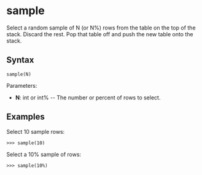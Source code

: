 # sample

Select a random sample of N (or N%) rows from the table on the top of the stack. Discard the rest.
Pop that table off and push the new table onto the stack.

## Syntax

`sample(N)`

Parameters:

- **N**: int or int% -- The number or percent of rows to select.

## Examples

Select 10 sample rows:

`>>> sample(10)`

Select a 10% sample of rows:

`>>> sample(10%)`
